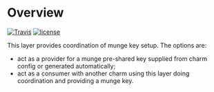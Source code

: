 # Overview
[![Travis](https://travis-ci.org/hunt-genes/layer-slurm.svg?branch=master)](https://travis-ci.org/hunt-genes/layer-slurm) [![license](https://img.shields.io/github/license/hunt-genes/layer-slurm.svg)](./copyright)

This layer provides coordination of munge key setup. The options are:

* act as a provider for a munge pre-shared key supplied from charm config or generated automatically;
* act as a consumer with another charm using this layer doing coordination and providing a munge key.
